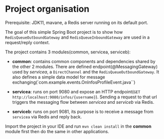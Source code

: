 # Project organisation

Prerequisite: JDK11, mavane, a Redis server running on its default port.

The goal of this simple Spring Boot project is to show how `RedisQueueOutboundGateway` and `RedisQueueInboundGateway` are used in a request/reply context.

The project contains 3 modules(common, servicea, serviceb):

- **common**: contains common components and dependencies shared by the other 2 modules. There are defined endpoint(@MessagingGateway) used by *servicea*, a `DirectChannel` and the `RedisQueueOutboundGateway`.
It also defines a simple data model for message exchanging(`com.example.events.OnInfosProfileEvent.java``) 

- **servicea**: runs on port 9080 and expose an HTTP endpoint(`GET http://localhost:9080/infos/{username}`). Sending a request to that url triggers the messaging flow between *servicea* and *serviceb* via Redis.

- **serviceb**: runs on port 9081, its purpose is to receive a message from `servicea` via Redis and reply back. 

Import the project in your IDE and run `mvn clean install` in the **common** module first then do the same in other applications.

